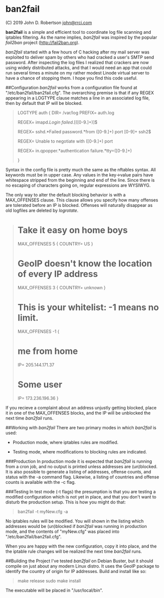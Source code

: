 # ban2fail

(C) 2019 John D. Robertson <john@rrci.com>

**ban2fail** is a simple and efficient tool to coordinate log file scanning and
iptables filtering. As the name implies, *ban2fail* was inspired by the popular
*fail2ban* project (http://fail2ban.org).

*ban2fail* started with a few hours of C hacking after my mail server was
exploited to deliver spam by others who had cracked a user's SMTP send password.
After inspecting the log files I realized that crackers are now using widely
distributed attacks, and that I would need an app that could run several times a
minute on my rather modest Linode virtual server to have a chance of stopping
them. I hope you find this code useful.

##Configuration
*ban2fail* works from a configuration file found at
"/etc/ban2fail/ban2fail.cfg".  The overarching premise is that if any REGEX
appearing in a LOGTYPE clause matches a line in an associated log file, then by
default that IP will be blocked.

>LOGTYPE auth {
>   DIR= /var/log
>   PREFIX= auth.log
>
>   REGEX= imapd.*Login failed.*\[([0-9.]+)\]$
>
>   REGEX= sshd.*Failed password.*from ([0-9.]+) port [0-9]+ ssh2$
>
>   REGEX= Unable to negotiate with ([0-9.]+) port
>
>   REGEX= in\.qpopper.*authentication failure.*tty=([0-9.]+)
>
>}

Syntax in the config file is pretty much the same as the nftables syntax. All
keywords must be in upper case.  Any values in the key-\>value pairs have
whitespace stripped from the beginning and end of the line. Since there is no
escaping of characters going on, regular expressions are WYSIWYG.

The only way to alter the default blocking behavior is with a MAX\_OFFENSES
clause. This clause allows you specify how many offenses are tolerated before an
IP is blocked. Offenses will naturally disappear as old logfiles are deleted by
*logrotate*.

># Take it easy on home boys
>MAX_OFFENSES 5 {
>   COUNTRY= US
>}
>
># GeoIP doesn't know the location of every IP address
>MAX_OFFENSES 3 {
>   COUNTRY= unknown
>}
>
># This is your whitelist: -1 means no limit.
>MAX_OFFENSES -1 {
>
># me from home
>   IP= 205.144.171.37
>
># Some user
>   IP= 173.236.196.36
>}

If you recieve a complaint about an address unjustly getting blocked, place it
in one of the MAX\_OFFENSES blocks, and the IP will be unblocked the next time
*ban2fail* runs.

##Working with *ban2fail*
There are two primary modes in which *ban2fail* is used:

* Production mode, where iptables rules are modified.

* Testing mode, where modifications to blocking rules are indicated.

###Production
In production mode it is expected that *ban2fail* is running from a cron job,
and no output is printed unless addresses are (un)blocked. It is also possible
to generate a listing of addresses, offense counts, and status with the -a
command flag. Likewise, a listing of countries and offense counts is available
with the -c flag.

###Testing
In test mode (-t flags) the presumption is that you are testing a modified
configuration which is not yet in place, and that you don't want to disturb the
production setup. This is how you might do that:

>ban2fail -t myNew.cfg -a

No iptables rules will be modified. You will shown in the listing which
addresses would be (un)blocked if *ban2fail* was running in production mode, and
the contents of "myNew.cfg" was placed into "/etc/ban2fail/ban2fail.cfg".

When you are happy with the new configuration, copy it into place, and the the
iptable rule changes will be realized the next time *ban2fail* runs.

##Building the Project
I've tested *ban2fail* on Debian Buster, but it should compile on just about any
modern Linux distro. It uses the GeoIP package to identify the country of origin
for IP addresses. Build and install like so:

>make release
>sudo make install

The executable will be placed in "/usr/local/bin".



